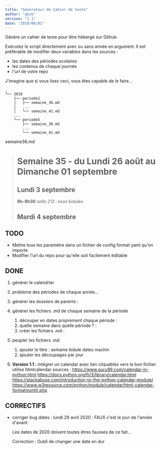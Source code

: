 ```yaml
---
title: "Générateur de Cahier de texte"
author: "qkzk"
version: "1.1"
date: "2019/08/02"
---
```


Génère un cahier de texte pour être hébergé sur Github

Exécutez le script directement avec ou sans année en argument.
Il est préférable de modifier deux variables dans les sources :

* les dates des périodes scolaires
* les contenus de chaque journée
* l'url de votre repo

J'imagine que si vous lisez ceci, vous êtes capable de le faire...

~~~
.
└── 2019
    ├── periode1
    |   ├── semaine_36.md
    |   ...
    │   └── semaine_41.md
    ...
    └── periode5
        ├── semaine_36.md
        ...
        └── semaine_41.md
~~~

semaine36.md
>
>  # Semaine 35 - du Lundi 26 août au Dimanche 01 septembre
>
>  ## Lundi 3 septembre
>  **8h-9h30** _salle 213_ : exos bidules
>  ## Mardi 4 septembre

## TODO
* Mettre tous les paramètre dans un fichier de config format yaml qu'on importe
* Modifier l'url du repo pour qu'elle soit facilement éditable


## DONE
1. générer le calendrier
2. probleme des périodes de chaque année...

1. générer les dossiers de parents :
2. générer les fichiers .md de chaque semaine de la période
    1. découper en dates proprement chaque période :
    2. quelle semaine dans quelle période ? :
    3. créer les fichiers .md :
3. peupler les fichiers .md
    1. ajouter le titre : semaine bidule dates machin
    2. ajouter les découpages par jour
4. **Version 1.1 :**
   intégrer un calendar avec lien cliquables vers le bon fichier
    utilise htmlcalendar
    sources :
    https://www.guru99.com/calendar-in-python.html
    https://docs.python.org/fr/3/library/calendar.html
    https://stackabuse.com/introduction-to-the-python-calendar-module/
    https://www.w3resource.com/python/module/calendar/html-calendar-formatmonth.php

## CORRECTIFS
* corriger bug dates : lundi  29 avril 2020 : FAUX c'est le jour de l'année
  d'avant.

  Les dates de 2020 doivent toutes êtres fausses de ce fait...

  Correction : Oubli de changer une date en dur

